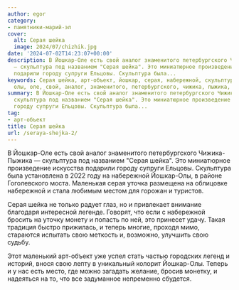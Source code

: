 ```yaml
---
author: egor
category:
- памятники-марий-эл
cover:
  alt: Серая шейка
  image: 2024/07/chizhik.jpg
date: '2024-07-02T14:23:07+00:00'
description: В Йошкар-Оле есть свой аналог знаменитого петербургского Чижика-Пыжика
  — скульптура под названием "Серая шейка". Это миниатюрное произведение искусства
  подарили городу супруги Ельцовы. Скульптура была...
keywords: Серая шейка, арт-объект, йошкар, серая, набережной, скульптура, шейка, это,
  олы, оле, свой, аналог, знаменитого, петербургского, чижика, пыжика, названием
summary: В Йошкар-Оле есть свой аналог знаменитого петербургского Чижика-Пыжика —
  скульптура под названием "Серая шейка". Это миниатюрное произведение искусства подарили
  городу супруги Ельцовы. Скульптура была...
tag:
- арт-объект
title: Серая шейка
url: /seraya-shejka-2/
---
```


В Йошкар-Оле есть свой аналог знаменитого петербургского Чижика-Пыжика — скульптура под названием "Серая шейка". Это миниатюрное произведение искусства подарили городу супруги Ельцовы. Скульптура была установлена в 2022 году на набережной Йошкар-Олы, в районе Гоголевского моста. Маленькая серая уточка размещена на облицовке набережной и стала любимым местом для горожан и туристов.

Серая шейка не только радует глаз, но и привлекает внимание благодаря интересной легенде. Говорят, что если с набережной бросить на уточку монету и попасть по ней, это принесет удачу. Такая традиция быстро прижилась, и теперь многие, проходя мимо, стараются испытать свою меткость и, возможно, улучшить свою судьбу.

Этот маленький арт-объект уже успел стать частью городских легенд и историй, внося свою лепту в уникальный колорит Йошкар-Олы. Теперь и у нас есть место, где можно загадать желание, бросив монетку, и надеяться на то, что все задуманное непременно сбудется.